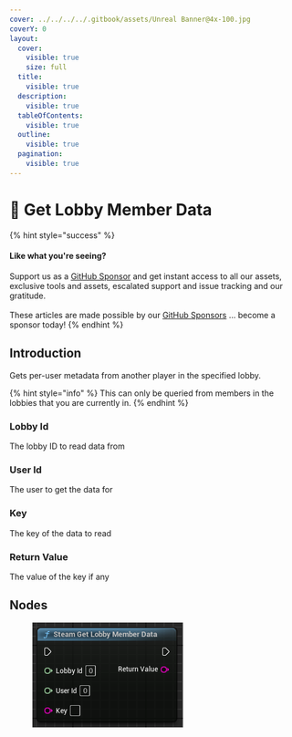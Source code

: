 ```yaml
---
cover: ../../../../.gitbook/assets/Unreal Banner@4x-100.jpg
coverY: 0
layout:
  cover:
    visible: true
    size: full
  title:
    visible: true
  description:
    visible: true
  tableOfContents:
    visible: true
  outline:
    visible: true
  pagination:
    visible: true
---
```


# 🔵 Get Lobby Member Data

{% hint style="success" %}
#### Like what you're seeing?

Support us as a [GitHub Sponsor](../../../../become-a-sponsor/) and get instant access to all our assets, exclusive tools and assets, escalated support and issue tracking and our gratitude.\
\
These articles are made possible by our [GitHub Sponsors](../../../../become-a-sponsor/) ... become a sponsor today!
{% endhint %}

## Introduction

Gets per-user metadata from another player in the specified lobby.&#x20;

{% hint style="info" %}
This can only be queried from members in the lobbies that you are currently in.
{% endhint %}

### Lobby Id

The lobby ID to read data from

### User Id

The user to get the data for

### Key

The key of the data to read

### Return Value

The value of the key if any

## Nodes

<figure><img src="../../../../.gitbook/assets/image (6) (1) (1) (1).png" alt=""><figcaption></figcaption></figure>
